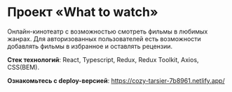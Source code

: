 # Проект «What to watch»

Онлайн-кинотеатр с возможностью смотреть фильмы в любимых жанрах.
Для авторизованных пользователей есть возможности добавлять фильмы в избранное и оставлять рецензии.

**Стек технологий**: React, Typescript, Redux, Redux Toolkit, Axios, CSS(BEM).

**Ознакомьтесь с deploy-версией**: https://cozy-tarsier-7b8961.netlify.app/
